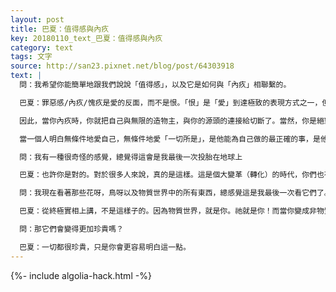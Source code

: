 ```yaml
---
layout: post
title: 巴夏：值得感與內疚
key: 20180110_text_巴夏：值得感與內疚
category: text
tags: 文字
source: http://san23.pixnet.net/blog/post/64303918
text: |
  問：我希望你能簡單地跟我們說說「值得感」，以及它是如何與「內疚」相聯繫的。

  巴夏：罪惡感/內疚/愧疚是愛的反面，而不是恨。「恨」是「愛」到達極致的表現方式之一，但仍意味著擁有「值得感」，即使它只是當事人的自我值得感（自我感覺良好）。而內疚，則是由於「值得感」的缺失，是愛的真實反面

  因此，當你內疚時，你就把自己與無限的造物主，與你的源頭的連接給切斷了。當然，你是絕對沒方法切斷這個連接的。你就是做不到！但你可以製造出連接被切斷的幻相

  當一個人明白無條件地愛自己，無條件地愛「一切所是」，是他能為自己做的最正確的事，是他前進（順流）的最積極正面的方向，那他就會知道 自己根本不需要對任何事感到內疚。因為內疚，就是在否認自己的存在（價值）

  問：我有一種很奇怪的感覺，總覺得這會是我最後一次投胎在地球上

  巴夏：也許你是對的。對於很多人來說，真的是這樣。這是個大變革（轉化）的時代，你們也有著大變革（轉化）的生命，因此如果你們能做到完全的覺察，就可以有意識地選擇是否再次轉世為人

  問：我現在看著那些花呀，鳥呀以及物質世界中的所有東西，總感覺這是我最後一次看它們了。

  巴夏：從終極實相上講，不是這樣子的。因為物質世界，就是你。祂就是你！而當你變成非物質形態時，你可以投射出任何你想要的，你也可以感覺所有的一切都非常真實，唯一的區別，就是你很清楚這一切都是你，你們沒有分離。

  問：那它們會變得更加珍貴嗎？

  巴夏：一切都很珍貴，只是你會更容易明白這一點。
---
```


{%- include algolia-hack.html -%}
